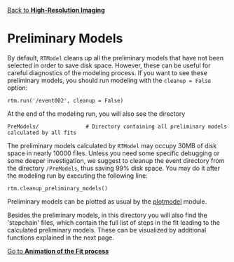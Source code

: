 [Back to **High-Resolution Imaging**](HighResolutionImaging.md)

# Preliminary Models

By default, `RTModel` cleans up all the preliminary models that have not been selected in order to save disk space. However, these can be useful for careful diagnostics of the modeling process. If you want to see these preliminary models, you should run modeling with the `cleanup = False` option:
```
rtm.run('/event002', cleanup = False)
```

At the end of the modeling run, you will also see the directory

```
PreModels/               # Directory containing all preliminary models calculated by all fits
```

The preliminary models calculated by `RTModel` may occupy 30MB of disk space in nearly 10000 files. Unless you need some specific debugging or some deeper investigation, we suggest to cleanup the event directory from the directory `/PreModels`, thus saving 99% disk space. You may do it after the modeling run by executing the following line:

```
rtm.cleanup_preliminary_models()
```

Preliminary models can be plotted as usual by the [plotmodel](PlotModel.md) module.

Besides the preliminary models, in this directory you will also find the 'stepchain' files, which contain the full list of steps in the fit leading to the calculated preliminary models. These can be visualized by additional functions explained in the next page.

[Go to **Animation of the Fit process**](Animation.md)
